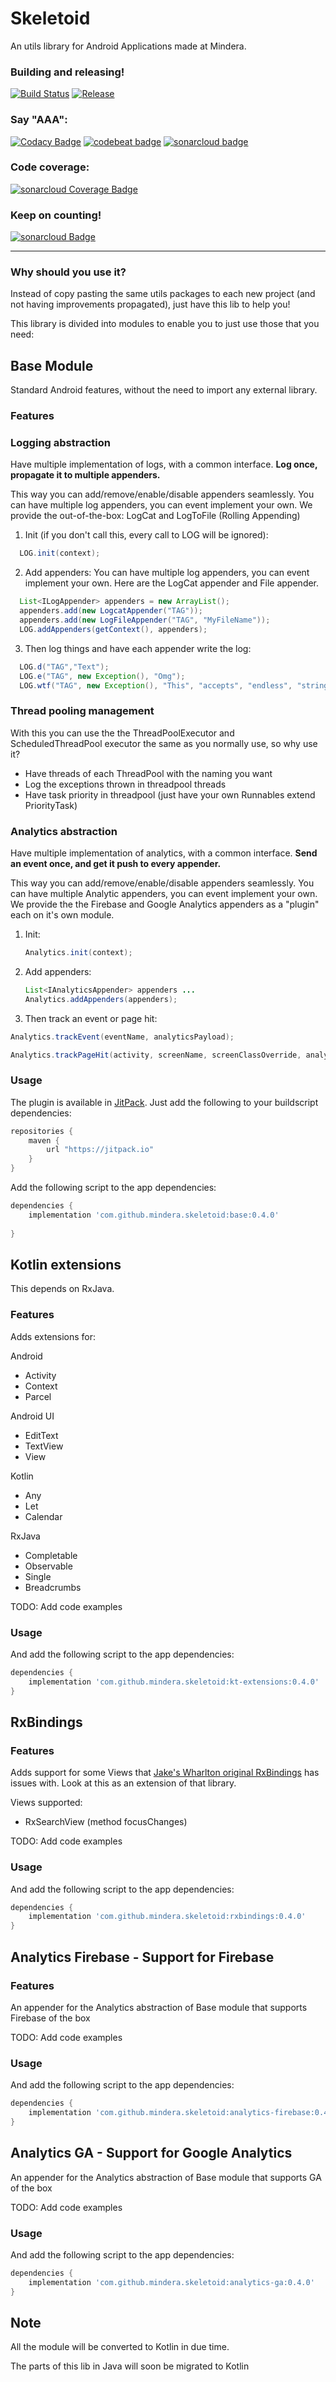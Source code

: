 # Skeletoid
An utils library for Android Applications made at Mindera.

### Building and releasing!
[![Build Status](https://travis-ci.org/Mindera/skeletoid.svg)](https://travis-ci.org/Mindera/skeletoid)
[![Release](https://jitpack.io/v/mindera/skeletoid.svg)](https://jitpack.io/#mindera/skeletoid)

### Say "AAA":
[![Codacy Badge](https://api.codacy.com/project/badge/Grade/86fd0ce3d3314d4f93999f98dbd96f26)](https://www.codacy.com/app/Skeletoid/skeletoid?utm_source=github.com&amp;utm_medium=referral&amp;utm_content=Mindera/skeletoid&amp;utm_campaign=Badge_Grade)
[![codebeat badge](https://codebeat.co/badges/fa990b92-e4ef-4882-9e65-52c32bda0a5b)](https://codebeat.co/projects/github-com-mindera-skeletoid-master)
[![sonarcloud badge](https://sonarcloud.io/api/project_badges/measure?project=mydroidisbetterthanyours&metric=alert_status)](https://sonarcloud.io/dashboard?id=mydroidisbetterthanyours)


### Code coverage:
[![sonarcloud Coverage Badge](https://sonarcloud.io/api/project_badges/measure?project=mydroidisbetterthanyours&metric=coverage)](https://sonarcloud.io/dashboard?id=mydroidisbetterthanyours)


### Keep on counting!
[![sonarcloud Badge](https://sonarcloud.io/api/project_badges/measure?project=mydroidisbetterthanyours&metric=ncloc)](https://sonarcloud.io/dashboard?id=mydroidisbetterthanyours)

---

### Why should you use it?
Instead of copy pasting the same utils packages to each new project (and not having improvements propagated), just have this lib to help you! 


This library is divided into modules to enable you to just use those that you need:

## Base Module
Standard Android features, without the need to import any external library.

### Features

### Logging abstraction
Have multiple implementation of logs, with a common interface. **Log once, propagate it to multiple appenders.** 

This way you can add/remove/enable/disable appenders seamlessly.
You can have multiple log appenders, you can event implement your own. We provide the out-of-the-box: LogCat and LogToFile (Rolling Appending)

1. Init (if you don't call this, every call to LOG will be ignored):

  ```java  
    LOG.init(context);
  ```

2. Add appenders:
    You can have multiple log appenders, you can event implement your own.
      Here are the LogCat appender and File appender.

  ```java
    List<ILogAppender> appenders = new ArrayList();
    appenders.add(new LogcatAppender("TAG")); 
    appenders.add(new LogFileAppender("TAG", "MyFileName"));
    LOG.addAppenders(getContext(), appenders);
  ```

3. Then log things and have each appender write the log:

 ```java
   LOG.d("TAG","Text");
   LOG.e("TAG", new Exception(), "Omg");
   LOG.wtf("TAG", new Exception(), "This", "accepts", "endless", "strings");
 ```

### Thread pooling management
With this you can use the the ThreadPoolExecutor and ScheduledThreadPool executor the same as you normally use, so why use it?
- Have threads of each ThreadPool with the naming you want
- Log the exceptions thrown in threadpool threads
- Have task priority in threadpool (just have your own Runnables extend PriorityTask)


### Analytics abstraction
Have multiple implementation of analytics, with a common interface. **Send an event once, and get it push to every appender.** 

This way you can add/remove/enable/disable appenders seamlessly.
You can have multiple Analytic appenders, you can event implement your own. We provide the the Firebase and Google Analytics appenders as a "plugin" each on it's own module. 

1. Init:

    ```java  
    Analytics.init(context);
    ```

2. Add appenders:
    

    ```java
    List<IAnalyticsAppender> appenders ...
    Analytics.addAppenders(appenders);
    ```
    
3. Then track an event or page hit:

```java
Analytics.trackEvent(eventName, analyticsPayload);
   ```

   ```java
   Analytics.trackPageHit(activity, screenName, screenClassOverride, analyticsPayload);
   ```

### Usage

The plugin is available in [JitPack](https://jitpack.io/). Just add the following to your buildscript dependencies:

```groovy
repositories {
    maven {
        url "https://jitpack.io"
    }
}

```

Add the following script to the app dependencies:

```groovy
dependencies {
    implementation 'com.github.mindera.skeletoid:base:0.4.0'
    
}
```

## Kotlin extensions 

This depends on RxJava.

### Features
Adds extensions for:

Android
- Activity
- Context
- Parcel

Android UI
- EditText
- TextView
- View

Kotlin
- Any
- Let
- Calendar

RxJava
- Completable
- Observable
- Single
- Breadcrumbs


TODO: Add code examples 

### Usage
And add the following script to the app dependencies:

```groovy
dependencies {
    implementation 'com.github.mindera.skeletoid:kt-extensions:0.4.0'
}
```


## RxBindings

### Features
Adds support for some Views that [Jake's Wharlton original RxBindings](https://github.com/JakeWharton/RxBinding) has issues with. Look at this as an extension of that library.

Views supported:
- RxSearchView (method focusChanges)

TODO: Add code examples 

### Usage
And add the following script to the app dependencies:

```groovy
dependencies {
    implementation 'com.github.mindera.skeletoid:rxbindings:0.4.0'
}
```


## Analytics Firebase - Support for Firebase 

### Features
An appender for the Analytics abstraction of Base module that supports Firebase of the box

TODO: Add code examples 

### Usage
And add the following script to the app dependencies:

```groovy
dependencies {
    implementation 'com.github.mindera.skeletoid:analytics-firebase:0.4.0'
}
```


## Analytics GA - Support for Google Analytics

An appender for the Analytics abstraction of Base module that supports GA of the box

TODO: Add code examples

### Usage
And add the following script to the app dependencies:

```groovy
dependencies {
    implementation 'com.github.mindera.skeletoid:analytics-ga:0.4.0'
}
```


## Note

All the module will be converted to Kotlin in due time.

The parts of this lib in Java will soon be migrated to Kotlin
